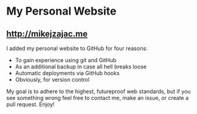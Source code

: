 # My Personal Website
## http://mikejzajac.me

I added my personal website to GitHub for four reasons: 

- To gain experience using git and GitHub
- As an additional backup in case all hell breaks loose
- Automatic deployments via GitHub hooks
- Obviously, for version control

My goal is to adhere to the highest, futureproof web standards, but if you see something wrong feel free to contact me, make an issue, or create a pull request. Enjoy!
